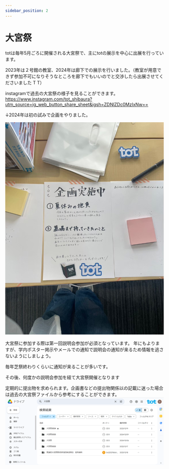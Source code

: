 ```yaml
---
sidebar_position: 2
---
```


# 大宮祭

totは毎年5月ごろに開催される大宮祭で、主にtotの展示を中心に出展を行っています。

2023年は２号館の教室、2024年は廊下での展示を行いました。（教室が用意できず参加不可になりそうなところを廊下でもいいのでと交渉したら出展させてくださいました T T）

instagramで過去の大宮祭の様子を見ることができます。
https://www.instagram.com/tot_shibaura?utm_source=ig_web_button_share_sheet&igsh=ZDNlZDc0MzIxNw==

↓2024年は初の試みで企画をやりました。

![2024年の企画](./omiya-fes-2024-kikaku.jpg)

大宮祭に参加する際は第一回説明会参加が必須となっています。
年にもよりますが、学内ポスター掲示やメールでの通知で説明会の通知が来るため情報を逃さないようにしましょう。

毎年芝祭終わりくらいに通知が来ることが多いです。

その後、何度かの説明会参加を経て大宮祭開催となります

定期的に提出物を求められます。企画書などの提出物関係以の記載に迷った場合は過去の大宮祭ファイルから参考にすることができます。
![過去の提出物ファイル](./omiya-fes-past-files.png)